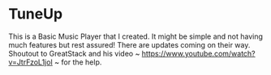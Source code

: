 # TuneUp
This is a Basic Music Player that I created. It might be simple and not having much features but rest assured! There are updates coming on their way. Shoutout to GreatStack and his video ~ https://www.youtube.com/watch?v=JtrFzoL1joI ~ for the help.
